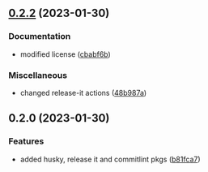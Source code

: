 

## [0.2.2](https://github.com/fullstackhero/dotnet-microservices-boilerplate/compare/0.2.0...0.2.2) (2023-01-30)


### Documentation

* modified license ([cbabf6b](https://github.com/fullstackhero/dotnet-microservices-boilerplate/commit/cbabf6b0de3ebc4356912b9a1d978361ab07ecb3))


### Miscellaneous

* changed release-it actions ([48b987a](https://github.com/fullstackhero/dotnet-microservices-boilerplate/commit/48b987aace1e5f7df739db86c060ce5785fcde32))

## 0.2.0 (2023-01-30)


### Features

* added husky, release it and commitlint pkgs ([b81fca7](https://github.com/fullstackhero/dotnet-microservices-boilerplate/commit/b81fca754000047097e06ebf51d3ed7738d40bf5))